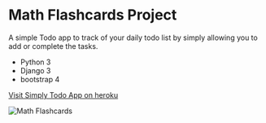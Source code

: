 # Math Flashcards Project

A simple Todo app to track of your daily todo list by simply allowing you to add or complete the tasks.

+ Python 3
+ Django 3
+ bootstrap 4

[Visit Simply Todo App on heroku](https://simply-todo-app-by-ptyadana.herokuapp.com/)

![Math Flashcards](https://raw.githubusercontent.com/ptyadana/django-WEB-simple-todo/master/simple-todo-app)